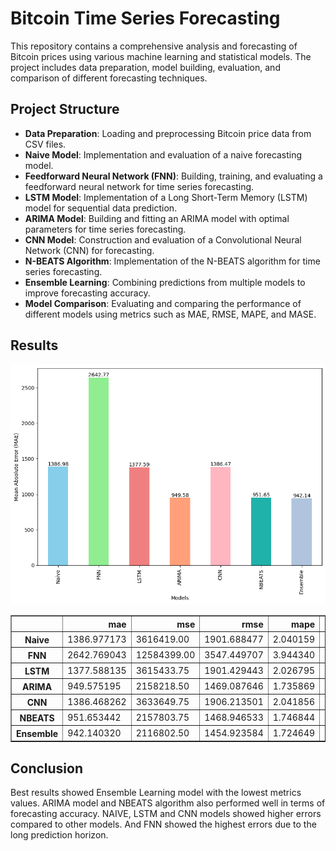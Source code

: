 # Bitcoin Time Series Forecasting

This repository contains a comprehensive analysis and forecasting of Bitcoin prices using various machine learning and statistical models. The project includes data preparation, model building, evaluation, and comparison of different forecasting techniques.

## Project Structure

- **Data Preparation**: Loading and preprocessing Bitcoin price data from CSV files.
- **Naive Model**: Implementation and evaluation of a naive forecasting model.
- **Feedforward Neural Network (FNN)**: Building, training, and evaluating a feedforward neural network for time series forecasting.
- **LSTM Model**: Implementation of a Long Short-Term Memory (LSTM) model for sequential data prediction.
- **ARIMA Model**: Building and fitting an ARIMA model with optimal parameters for time series forecasting.
- **CNN Model**: Construction and evaluation of a Convolutional Neural Network (CNN) for forecasting.
- **N-BEATS Algorithm**: Implementation of the N-BEATS algorithm for time series forecasting.
- **Ensemble Learning**: Combining predictions from multiple models to improve forecasting accuracy.
- **Model Comparison**: Evaluating and comparing the performance of different models using metrics such as MAE, RMSE, MAPE, and MASE.

## Results

![Mean Absolute Error](plots/mae.png)

<div align="center">

<table border="1" class="dataframe">

<thead>

<tr style="text-align: right;">

<th></th>

<th>mae</th>

<th>mse</th>

<th>rmse</th>

<th>mape</th>

<th>mase</th>

</tr>

</thead>

<tbody>

<tr>

<th>Naive</th>

<td>1386.977173</td>

<td>3616419.00</td>

<td>1901.688477</td>

<td>2.040159</td>

<td>0.999604</td>

</tr>

<tr>

<th>FNN</th>

<td>2642.769043</td>

<td>12584399.00</td>

<td>3547.449707</td>

<td>3.944340</td>

<td>1.907970</td>

</tr>

<tr>

<th>LSTM</th>

<td>1377.588135</td>

<td>3615433.75</td>

<td>1901.429443</td>

<td>2.026795</td>

<td>7.650260</td>

</tr>

<tr>

<th>ARIMA</th>

<td>949.575195</td>

<td>2158218.50</td>

<td>1469.087646</td>

<td>1.735869</td>

<td>0.993598</td>

</tr>

<tr>

<th>CNN</th>

<td>1386.468262</td>

<td>3633649.75</td>

<td>1906.213501</td>

<td>2.041856</td>

<td>7.655732</td>

</tr>

<tr>

<th>NBEATS</th>

<td>951.653442</td>

<td>2157803.75</td>

<td>1468.946533</td>

<td>1.746844</td>

<td>0.993082</td>

</tr>

<tr>

<th>Ensemble</th>

<td>942.140320</td>

<td>2116802.50</td>

<td>1454.923584</td>

<td>1.724649</td>

<td>0.983155</td>

</tr>

</tbody>

</table>

</div>

## Conclusion

Best results showed Ensemble Learning model with the lowest metrics values. ARIMA model and NBEATS algorithm also performed well in terms of forecasting accuracy. NAIVE, LSTM and CNN models showed higher errors compared to other models. And FNN showed the highest errors due to the long prediction horizon.
